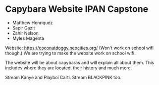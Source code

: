 # Capybara Website IPAN Capstone
* Matthew Henriquez
* Sapir Gazit
* Zahir Nelson
* Myles Magenta

Website: https://coconutdoggy.neocities.org/
(Won't work on school wifi though.)
We are trying to make the website work on school wifi.

The website will be about capybaras and will explain all about them. This includes where they are located, their history and much more.

Stream Kanye and Playboi Carti.
Stream BLACKPINK too.
 
